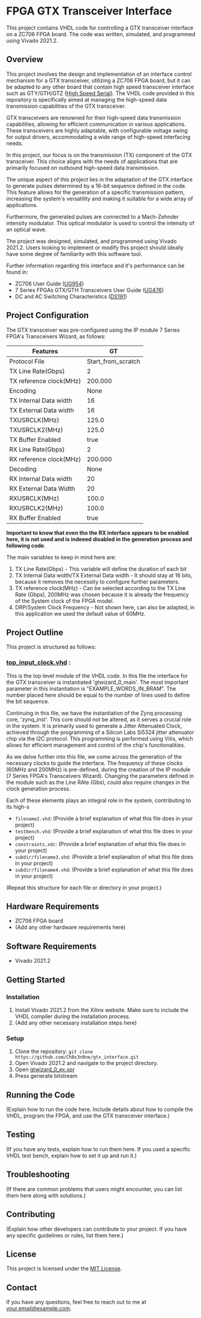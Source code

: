 # FPGA GTX Transceiver Interface

This project contains VHDL code for controlling a GTX transceiver interface on a ZC706 FPGA board. The code was written, simulated, and programmed using Vivado 2021.2.

## Overview

This project involves the design and implementation of an interface control mechanism for a GTX transceiver, utilizing a ZC706 FPGA board, but it can be adapted to any other board that contain high speed transceiver interface such as GTY/GTH/GTZ ([High Speed Serial](https://www.xilinx.com/products/technology/high-speed-serial.html)). The VHDL code provided in this repository is specifically aimed at managing the high-speed data transmission capabilities of the GTX transceiver.

GTX transceivers are renowned for their high-speed data transmission capabilities, allowing for efficient communication in various applications. These transceivers are highly adaptable, with configurable voltage swing for output drivers, accommodating a wide range of high-speed interfacing needs.

In this project, our focus is on the transmission (TX) component of the GTX transceiver. This choice aligns with the needs of applications that are primarily focused on outbound high-speed data transmission.

The unique aspect of this project lies in the adaptation of the GTX interface to generate pulses determined by a 16-bit sequence defined in the code. This feature allows for the generation of a specific transmission pattern, increasing the system's versatility and making it suitable for a wide array of applications.

Furthermore, the generated pulses are connected to a Mach-Zehnder intensity modulator. This optical modulator is used to control the intensity of an optical wave.

The project was designed, simulated, and programmed using Vivado 2021.2. Users looking to implement or modify this project should ideally have some degree of familiarity with this software tool.

Further information regarding this interface and it's performance can be found in:

- ZC706 User Guide ([UG954](https://docs.xilinx.com/v/u/en-US/ug954-zc706-eval-board-xc7z045-ap-soc))
- 7 Series FPGAs GTX/GTH Transceivers User Guide ([UG476](https://docs.xilinx.com/v/u/en-US/ug476_7Series_Transceivers))
- DC and AC Switching Characteristics ([DS191](https://docs.xilinx.com/v/u/en-US/ds191-XC7Z030-XC7Z045-data-sheet))

## Project Configuration

The GTX transceiver was pre-configured using the IP module 7 Series FPGA's Transceivers Wizard, as follows:

| Features                	| GT                 	|
|-------------------------	|--------------------	|
| Protocol File           	| Start_from_scratch 	|
| TX Line Rate(Gbps)      	| 2                  	|
| TX reference clock(MHz) 	| 200.000            	|
| Encoding                	| None               	|
| TX Internal Data width  	| 16                 	|
| TX External Data width  	| 16                 	|
| TXUSRCLK(MHz)           	| 125.0              	|
| TXUSRCLK2(MHz)          	| 125.0              	|
| TX Buffer Enabled       	| true               	|
| RX Line Rate(Gbps)      	| 2                  	|
| RX reference clock(MHz) 	| 200.000            	|
| Decoding                	| None               	|
| RX Internal Data width  	| 20                 	|
| RX External Data Width  	| 20                 	|
| RXUSRCLK(MHz)           	| 100.0              	|
| RXUSRCLK2(MHz)          	| 100.0              	|
| RX Buffer Enabled       	| true               	|


**Important to know that even tho the RX interface appears to be enabled here, it is not used and is indeeed disabled in the generation process and following code**. 

The main variables to keep in mind here are:

1. TX Line Rate(Gbps) - This variable will define the duration of each bit
2. TX Internal Data width/TX External Data width - It should stay at 16 bits, because it removes the necessity to configure further parameters.
3. TX reference clock(MHz) - Can be selected according to the TX Line Rate (Gbps), 200MHz was chosen because it is already the frequency of the System clock of the FPGA model.
4. DRP/System Clock Frequency - Not shown here, can also be adapted, in this application we used the default value of 60MHz.

## Project Outline

This project is structured as follows:

### [top_input_clock.vhd](\gtwizard_0_ex.srcs\sources_1\new\top_input_clock.vhd) : 

This is the top level module of the VHDL code. In this file the interface for the GTX transceiver is instantiated 'gtwizard_0_main'. The most important parameter in this instantiation is "EXAMPLE_WORDS_IN_BRAM". The number placed here should be equal to the number of lines used to define the bit sequence.

Continuing in this file, we have the instantiation of the Zynq processing core, 'zynq_inst'. This core should not be altered, as it serves a crucial role in the system. It is primarily used to generate a Jitter Attenuated Clock, achieved through the programming of a Silicon Labs Si5324 jitter attenuator chip via the I2C protocol. This programming is performed using Vitis, which allows for efficient management and control of the chip's functionalities.

As we delve further into this file, we come across the generation of the necessary clocks to guide the interface. The frequency of these clocks (60MHz and 200MHz) is pre-defined, during the creation of the IP module (7 Series FPGA's Transceivers Wizard). Changing the parameters defined in the module such as the Line RAte (Gbs), could also require changes in the clock generation process.

Each of these elements plays an integral role in the system, contributing to its high-s



- `filename2.vhd`: (Provide a brief explanation of what this file does in your project)
- `testbench.vhd`: (Provide a brief explanation of what this file does in your project)
- `constraints.xdc`: (Provide a brief explanation of what this file does in your project)
- `subdir/filename3.vhd`: (Provide a brief explanation of what this file does in your project)
- `subdir/filename4.vhd`: (Provide a brief explanation of what this file does in your project)

(Repeat this structure for each file or directory in your project.)
## Hardware Requirements

- ZC706 FPGA board
- (Add any other hardware requirements here)

## Software Requirements

- Vivado 2021.2

## Getting Started

### Installation

1. Install Vivado 2021.2 from the Xilinx website. Make sure to include the VHDL compiler during the installation process.
2. (Add any other necessary installation steps here)

### Setup

1. Clone the repository: `git clone https://github.com/Ch0s3n0ne/gtx_interface.git`
2. Open Vivado 2021.2 and navigate to the project directory.
3. Open [gtwizard_0_ex.xpr](gtwizard_0_ex.xpr)
4. Press generate bitstream 

## Running the Code

(Explain how to run the code here. Include details about how to compile the VHDL, program the FPGA, and use the GTX transceiver interface.)

## Testing

(If you have any tests, explain how to run them here. If you used a specific VHDL test bench, explain how to set it up and run it.)

## Troubleshooting

(If there are common problems that users might encounter, you can list them here along with solutions.)

## Contributing

(Explain how other developers can contribute to your project. If you have any specific guidelines or rules, list them here.)

## License

This project is licensed under the [MIT License](LICENSE).

## Contact

If you have any questions, feel free to reach out to me at your.email@example.com.
